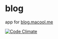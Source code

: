 blog
====

app for [blog.macool.me](http://blog.macool.me)

[![Code Climate](https://codeclimate.com/github/macool/blog.png)](https://codeclimate.com/github/macool/blog)
